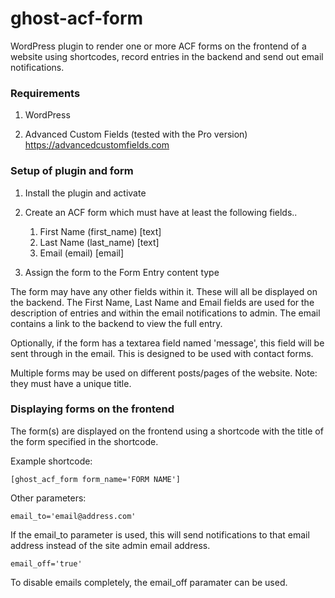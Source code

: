 # ghost-acf-form
WordPress plugin to render one or more ACF forms on the frontend of a website using shortcodes, record entries in the backend and send out email notifications.

### Requirements ###

1. WordPress

2. Advanced Custom Fields (tested with the Pro version) https://advancedcustomfields.com

### Setup of plugin and form ###

1. Install the plugin and activate

2. Create an ACF form which must have at least the following fields..

    1. First Name (first_name) [text]
    2. Last Name (last_name) [text]
    3. Email (email) [email]  
    
4. Assign the form to the Form Entry content type

The form may have any other fields within it. These will all be displayed on the backend. The First Name, Last Name and Email fields are used for the description of entries and within the email notifications to admin. The email contains a link to the backend to view the full entry.

Optionally, if the form has a textarea field named 'message', this field will be sent through in the email. This is designed to be used with contact forms.

Multiple forms may be used on different posts/pages of the website. Note: they must have a unique title.

### Displaying forms on the frontend ###

The form(s) are displayed on the frontend using a shortcode with the title of the form specified in the shortcode.

Example shortcode:

`[ghost_acf_form form_name='FORM NAME']`

Other parameters:

`email_to='email@address.com'`

If the email_to parameter is used, this will send notifications to that email address instead of the site admin email address.

`email_off='true'`

To disable emails completely, the email_off paramater can be used.

